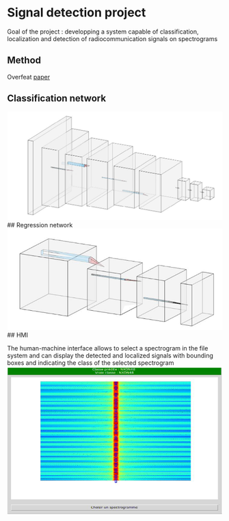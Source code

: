 # Signal detection project
Goal of the project : developping a system capable of classification, localization and detection of
radiocommunication signals on spectrograms
## Method
Overfeat <a href="https://arxiv.org/pdf/1312.6229.pdf">paper</a>
## Classification network
<img src = 'img/classifier.png'>
## Regression network
<img src = 'img/regressor.png'>
## HMI

The human-machine interface allows to select a spectrogram in the file system and can display the detected and localized signals with
bounding boxes and indicating the class of the selected spectrogram
<img src = 'img/hmi.png'>
